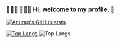 ### 👨🏻‍💻 👨🏻‍💻 Hi, welcome to my profile. 👋
[![Anurag's GitHub stats](https://github-readme-stats.vercel.app/api?username=profadevairvitorio&show=reviews,discussions_started,discussions_answered&show_icons=true&theme=radical)](https://github.com/profadevairvitorio)

[![Top Langs](https://github-readme-stats.vercel.app/api/top-langs/?username=profadevairvitorio&layout=donut)](https://github.com/profadevairvitorio)
![Top Langs](https://github-readme-stats.vercel.app/api/top-langs/?username=profadevairvitorio&hide_progress=true)

<!--
**profadevairvitorio/profadevairvitorio** is a ✨ _special_ ✨ repository because its `README.md` (this file) appears on your GitHub profile.

Here are some ideas to get you started:

- 🔭 I’m currently working on ...
- 🌱 I’m currently learning ...
- 👯 I’m looking to collaborate on ...
- 🤔 I’m looking for help with ...
- 💬 Ask me about ...
- 📫 How to reach me: ...
- 😄 Pronouns: ...
- ⚡ Fun fact: ...
-->
